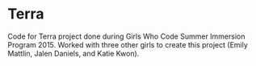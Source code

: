 # Terra
Code for Terra project done during Girls Who Code Summer Immersion Program 2015. Worked with three other girls to create this project (Emily Mattlin, Jalen Daniels, and Katie Kwon).
